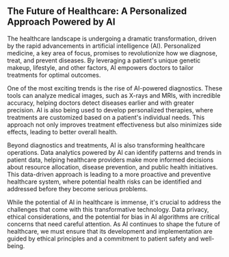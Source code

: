 ## The Future of Healthcare: A Personalized Approach Powered by AI

The healthcare landscape is undergoing a dramatic transformation, driven by the rapid advancements in artificial intelligence (AI). Personalized medicine, a key area of focus, promises to revolutionize how we diagnose, treat, and prevent diseases. By leveraging a patient's unique genetic makeup, lifestyle, and other factors, AI empowers doctors to tailor treatments for optimal outcomes.

One of the most exciting trends is the rise of AI-powered diagnostics. These tools can analyze medical images, such as X-rays and MRIs, with incredible accuracy, helping doctors detect diseases earlier and with greater precision. AI is also being used to develop personalized therapies, where treatments are customized based on a patient's individual needs. This approach not only improves treatment effectiveness but also minimizes side effects, leading to better overall health.

Beyond diagnostics and treatments, AI is also transforming healthcare operations. Data analytics powered by AI can identify patterns and trends in patient data, helping healthcare providers make more informed decisions about resource allocation, disease prevention, and public health initiatives. This data-driven approach is leading to a more proactive and preventive healthcare system, where potential health risks can be identified and addressed before they become serious problems.

While the potential of AI in healthcare is immense, it's crucial to address the challenges that come with this transformative technology. Data privacy, ethical considerations, and the potential for bias in AI algorithms are critical concerns that need careful attention. As AI continues to shape the future of healthcare, we must ensure that its development and implementation are guided by ethical principles and a commitment to patient safety and well-being.